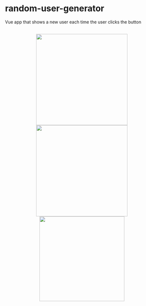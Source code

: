 # random-user-generator
Vue app that shows a new user each time the user clicks the button
<br><br>
<p align="center">
  <img src="https://user-images.githubusercontent.com/13501074/114284040-d61c2b00-9a55-11eb-9b06-926f20c1bbce.png" data-canonical-src="https://user-images.githubusercontent.com/13501074/114284040-d61c2b00-9a55-11eb-9b06-926f20c1bbce.png" width="300" />
  <img src="https://user-images.githubusercontent.com/13501074/114284157-b0435600-9a56-11eb-8f64-38abb4633950.png" data-canonical-src="https://user-images.githubusercontent.com/13501074/114284157-b0435600-9a56-11eb-8f64-38abb4633950.png" width="300" />
  <img src="https://user-images.githubusercontent.com/13501074/114284313-b128b780-9a57-11eb-8ed6-842749e92468.png" data-canonical-src="https://user-images.githubusercontent.com/13501074/114284313-b128b780-9a57-11eb-8ed6-842749e92468.png" width="279" />
</p>
